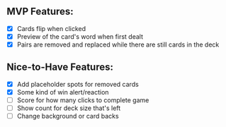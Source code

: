 ## MVP Features:
- [x] Cards flip when clicked
- [x] Preview of the card's word when first dealt
- [x] Pairs are removed and replaced while there are still cards in the deck

## Nice-to-Have Features:
- [x] Add placeholder spots for removed cards
- [x] Some kind of win alert/reaction
- [ ] Score for how many clicks to complete game
- [ ] Show count for deck size that's left
- [ ] Change background or card backs
